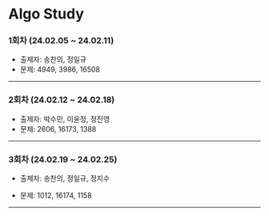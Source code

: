 # Algo Study

### 1회차 (24.02.05 ~ 24.02.11)

- 출제자: 송찬의, 정일규
- 문제: 4949, 3986, 16508

---

### 2회차 (24.02.12 ~ 24.02.18)

- 출제자: 박수민, 이윤정, 정진영
- 문제: 2606, 16173, 1388

---

### 3회차 (24.02.19 ~ 24.02.25)

- 출제자: 송찬의, 정일규, 정지수

- 문제: 1012, 16174, 1158

---


